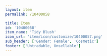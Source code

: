 ```yaml
---
layout: item
permalink: /10400058

title: Item
id: '10400058'
item_name: 'Tidy Blush'
icon_url: 'item/icon/customize/10400057.png'
sub_header: ['Gender: Female', 'Cosmetic']
footer: ['Untradable, Unsellable']
---
```

